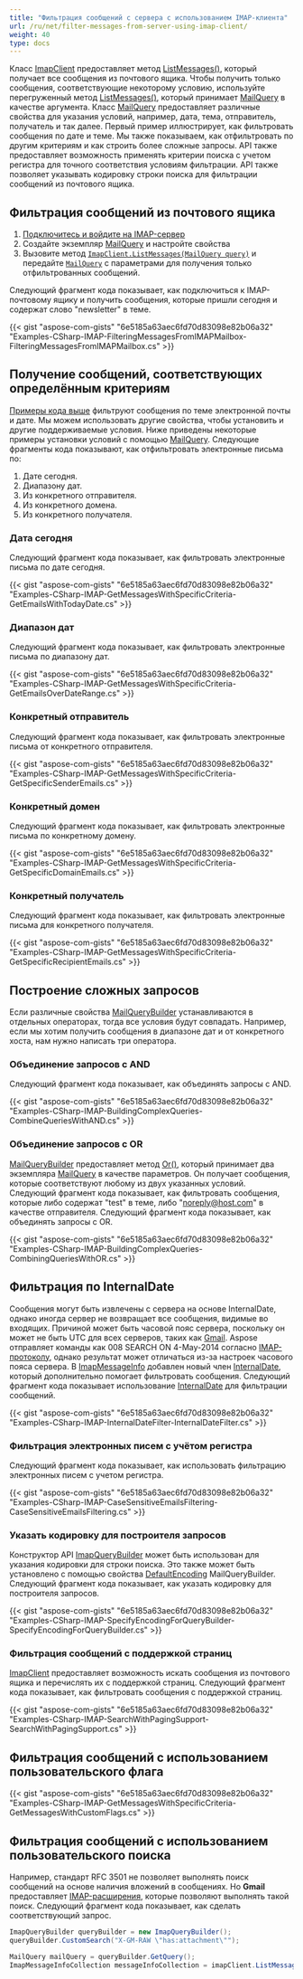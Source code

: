 ```yaml
---
title: "Фильтрация сообщений с сервера с использованием IMAP-клиента"
url: /ru/net/filter-messages-from-server-using-imap-client/
weight: 40
type: docs
---
```



Класс [ImapClient](https://reference.aspose.com/email/net/aspose.email.clients.imap/imapclient/) предоставляет метод [ListMessages()](https://reference.aspose.com/email/net/aspose.email.clients.imap/imapclient/listmessages/#listmessages), который получает все сообщения из почтового ящика. Чтобы получить только сообщения, соответствующие некоторому условию, используйте перегруженный метод [ListMessages()](https://reference.aspose.com/email/net/aspose.email.clients.imap/imapclient/listmessages/#listmessages), который принимает [MailQuery](https://reference.aspose.com/email/net/aspose.email.tools.search/mailquery/) в качестве аргумента. Класс [MailQuery](https://reference.aspose.com/email/net/aspose.email.tools.search/mailquery/) предоставляет различные свойства для указания условий, например, дата, тема, отправитель, получатель и так далее. Первый пример иллюстрирует, как фильтровать сообщения по дате и теме. Мы также показываем, как отфильтровать по другим критериям и как строить более сложные запросы. API также предоставляет возможность применять критерии поиска с учетом регистра для точного соответствия условиям фильтрации. API также позволяет указывать кодировку строки поиска для фильтрации сообщений из почтового ящика.

## **Фильтрация сообщений из почтового ящика**

1. [Подключитесь и войдите на IMAP-сервер](https://docs.aspose.com/email/ru/net/connecting-to-imap-server/#connecting-with-imap-server)
2. Создайте экземпляр [MailQuery](https://reference.aspose.com/email/net/aspose.email.tools.search/mailquery/) и настройте свойства
3. Вызовите метод [`ImapClient.ListMessages(MailQuery query)`](https://reference.aspose.com/email/net/aspose.email.clients.imap/imapclient/listmessages/#listmessages_14) и передайте [`MailQuery`](https://reference.aspose.com/email/net/aspose.email.tools.search/mailquery/) с параметрами для получения только отфильтрованных сообщений.

Следующий фрагмент кода показывает, как подключиться к IMAP-почтовому ящику и получить сообщения, которые пришли сегодня и содержат слово "newsletter" в теме.

{{< gist "aspose-com-gists" "6e5185a63aec6fd70d83098e82b06a32" "Examples-CSharp-IMAP-FilteringMessagesFromIMAPMailbox-FilteringMessagesFromIMAPMailbox.cs" >}}

## **Получение сообщений, соответствующих определённым критериям**

[Примеры кода выше](#filtering-messages-from-mailbox) фильтруют сообщения по теме электронной почты и дате. Мы можем использовать другие свойства, чтобы установить и другие поддерживаемые условия. Ниже приведены некоторые примеры установки условий с помощью [MailQuery](https://reference.aspose.com/email/net/aspose.email.tools.search/mailquery/). Следующие фрагменты кода показывают, как отфильтровать электронные письма по:

1. Дате сегодня.
1. Диапазону дат.
1. Из конкретного отправителя.
1. Из конкретного домена.
1. Из конкретного получателя.

### **Дата сегодня**

Следующий фрагмент кода показывает, как фильтровать электронные письма по дате сегодня.

{{< gist "aspose-com-gists" "6e5185a63aec6fd70d83098e82b06a32" "Examples-CSharp-IMAP-GetMessagesWithSpecificCriteria-GetEmailsWithTodayDate.cs" >}}

### **Диапазон дат**

Следующий фрагмент кода показывает, как фильтровать электронные письма по диапазону дат.

{{< gist "aspose-com-gists" "6e5185a63aec6fd70d83098e82b06a32" "Examples-CSharp-IMAP-GetMessagesWithSpecificCriteria-GetEmailsOverDateRange.cs" >}}

### **Конкретный отправитель**

Следующий фрагмент кода показывает, как фильтровать электронные письма от конкретного отправителя.

{{< gist "aspose-com-gists" "6e5185a63aec6fd70d83098e82b06a32" "Examples-CSharp-IMAP-GetMessagesWithSpecificCriteria-GetSpecificSenderEmails.cs" >}}

### **Конкретный домен**

Следующий фрагмент кода показывает, как фильтровать электронные письма по конкретному домену.

{{< gist "aspose-com-gists" "6e5185a63aec6fd70d83098e82b06a32" "Examples-CSharp-IMAP-GetMessagesWithSpecificCriteria-GetSpecificDomainEmails.cs" >}}

### **Конкретный получатель**

Следующий фрагмент кода показывает, как фильтровать электронные письма для конкретного получателя.

{{< gist "aspose-com-gists" "6e5185a63aec6fd70d83098e82b06a32" "Examples-CSharp-IMAP-GetMessagesWithSpecificCriteria-GetSpecificRecipientEmails.cs" >}}

## **Построение сложных запросов**

Если различные свойства [MailQueryBuilder](https://reference.aspose.com/email/net/aspose.email.tools.search/mailquerybuilder/) устанавливаются в отдельных операторах, тогда все условия будут совпадать. Например, если мы хотим получить сообщения в диапазоне дат и от конкретного хоста, нам нужно написать три оператора.

### **Объединение запросов с AND**

Следующий фрагмент кода показывает, как объединять запросы с AND.

{{< gist "aspose-com-gists" "6e5185a63aec6fd70d83098e82b06a32" "Examples-CSharp-IMAP-BuildingComplexQueries-CombineQueriesWithAND.cs" >}}

### **Объединение запросов с OR**

[MailQueryBuilder](https://reference.aspose.com/email/net/aspose.email.tools.search/mailquerybuilder/) предоставляет метод [Or()](https://reference.aspose.com/email/net/aspose.email.tools.search/mailquerybuilder/or/#or), который принимает два экземпляра [MailQuery](https://reference.aspose.com/email/net/aspose.email.tools.search/mailquery/) в качестве параметров. Он получает сообщения, которые соответствуют любому из двух указанных условий. Следующий фрагмент кода показывает, как фильтровать сообщения, которые либо содержат "test" в теме, либо "noreply@host.com" в качестве отправителя. Следующий фрагмент кода показывает, как объединять запросы с OR.

{{< gist "aspose-com-gists" "6e5185a63aec6fd70d83098e82b06a32" "Examples-CSharp-IMAP-BuildingComplexQueries-CombiningQueriesWithOR.cs" >}}

## **Фильтрация по InternalDate**

Сообщения могут быть извлечены с сервера на основе InternalDate, однако иногда сервер не возвращает все сообщения, видимые во входящих. Причиной может быть часовой пояс сервера, поскольку он может не быть UTC для всех серверов, таких как [Gmail](https://www.google.com.ua/search?client=opera&q=timezone+gmail&sourceid=opera&ie=utf-8&oe=utf-8&channel=suggest#channel=suggest&q=gmail+server+timezone++). Aspose отправляет команды как 008 SEARCH ON 4-May-2014 согласно [IMAP-протоколу](https://www.rfc-editor.org/rfc/rfc1730), однако результат может отличаться из-за настроек часового пояса сервера. В [ImapMessageInfo](https://reference.aspose.com/email/net/aspose.email.clients.imap/imapmessageinfo/) добавлен новый член [InternalDate](https://reference.aspose.com/email/net/aspose.email.clients.imap/imapmessageinfo/internaldate/), который дополнительно помогает фильтровать сообщения. Следующий фрагмент кода показывает использование [InternalDate](https://reference.aspose.com/email/net/aspose.email.clients.imap/imapmessageinfo/internaldate/) для фильтрации сообщений.

{{< gist "aspose-com-gists" "6e5185a63aec6fd70d83098e82b06a32" "Examples-CSharp-IMAP-InternalDateFilter-InternalDateFilter.cs" >}}

### **Фильтрация электронных писем с учётом регистра**

Следующий фрагмент кода показывает, как использовать фильтрацию электронных писем с учетом регистра.

{{< gist "aspose-com-gists" "6e5185a63aec6fd70d83098e82b06a32" "Examples-CSharp-IMAP-CaseSensitiveEmailsFiltering-CaseSensitiveEmailsFiltering.cs" >}}

### **Указать кодировку для построителя запросов**

Конструктор API [ImapQueryBuilder](https://reference.aspose.com/email/net/aspose.email.clients.imap/imapquerybuilder/) может быть использован для указания кодировки для строки поиска. Это также может быть установлено с помощью свойства [DefaultEncoding](https://reference.aspose.com/email/net/aspose.email.tools.search/mailquerybuilder/defaultencoding/) MailQueryBuilder. Следующий фрагмент кода показывает, как указать кодировку для построителя запросов.

{{< gist "aspose-com-gists" "6e5185a63aec6fd70d83098e82b06a32" "Examples-CSharp-IMAP-SpecifyEncodingForQueryBuilder-SpecifyEncodingForQueryBuilder.cs" >}}

### **Фильтрация сообщений с поддержкой страниц**

[ImapClient](https://reference.aspose.com/email/net/aspose.email.clients.imap/imapclient/) предоставляет возможность искать сообщения из почтового ящика и перечислять их с поддержкой страниц. Следующий фрагмент кода показывает, как фильтровать сообщения с поддержкой страниц.

{{< gist "aspose-com-gists" "6e5185a63aec6fd70d83098e82b06a32" "Examples-CSharp-IMAP-SearchWithPagingSupport-SearchWithPagingSupport.cs" >}}

## **Фильтрация сообщений с использованием пользовательского флага**

{{< gist "aspose-com-gists" "6e5185a63aec6fd70d83098e82b06a32" "Examples-CSharp-IMAP-GetMessagesWithSpecificCriteria-GetMessagesWithCustomFlags.cs" >}}

## **Фильтрация сообщений с использованием пользовательского поиска**

Например, стандарт RFC 3501 не позволяет выполнять поиск сообщений на основе наличия вложений в сообщениях. Но **Gmail** предоставляет [IMAP-расширения](https://developers.google.com/gmail/imap/imap-extensions?hl=ru), которые позволяют выполнять такой поиск. Следующий фрагмент кода показывает, как сделать соответствующий запрос.

```csharp
ImapQueryBuilder queryBuilder = new ImapQueryBuilder();
queryBuilder.CustomSearch("X-GM-RAW \"has:attachment\"");

MailQuery mailQuery = queryBuilder.GetQuery();
ImapMessageInfoCollection messageInfoCollection = imapClient.ListMessages(mailQuery);
```